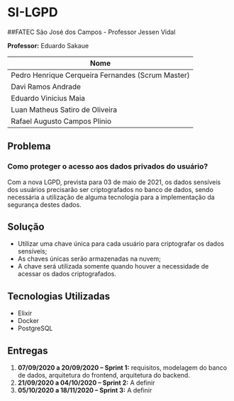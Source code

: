# SI-LGPD

##FATEC São José dos Campos - Professor Jessen Vidal

**Professor:** Eduardo Sakaue

| **Nome**         									|
|---------------------------------------------------|          
| Pedro Henrique Cerqueira Fernandes (Scrum Master)	|
| Davi Ramos Andrade								|
| Eduardo Vinicius Maia								|
| Luan Matheus Satiro de Oliveira					|
| Rafael Augusto Campos Plinio						|

## Problema
### Como proteger o acesso aos dados privados do usuário?
Com a nova LGPD, prevista para 03 de maio de 2021, os dados sensíveis dos usuários precisarão ser criptografados no banco de dados, sendo necessária a utilização de alguma tecnologia para a implementação da segurança destes dados.
## Solução
* Utilizar uma chave única para cada usuário para criptografar os dados sensíveis;
* As chaves únicas serão armazenadas na nuvem;
* A chave será utilizada somente quando houver a necessidade de acessar os dados criptografados.

## Tecnologias Utilizadas
* Elixir
* Docker
* PostgreSQL

## Entregas
1.	**07/09/2020 a 20/09/2020 – Sprint 1:** requisitos, modelagem do banco de dados, arquitetura do frontend, arquitetura do backend.
2.	**21/09/2020 a 04/10/2020 – Sprint 2:** A definir
3.	**05/10/2020 a 18/11/2020 – Sprint 3:** A definir
